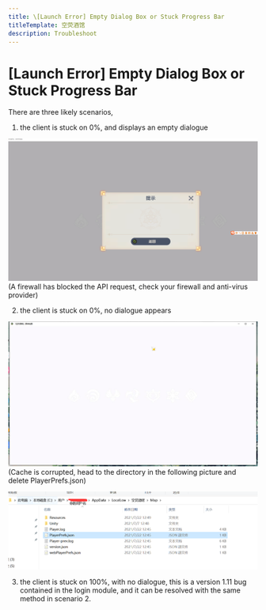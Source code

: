 ```yaml
---
title: \[Launch Error] Empty Dialog Box or Stuck Progress Bar
titleTemplate: 空荧酒馆
description: Troubleshoot
---
```


[文：【无法打开】空窗提示或卡进度条]: # 'https://support.qq.com/products/321980/faqs/99662'

# [Launch Error] Empty Dialog Box or Stuck Progress Bar

There are three likely scenarios,

1. the client is stuck on 0%, and displays an empty dialogue

![](/imgs/en/manual/launcherror/1.png)
(A firewall has blocked the API request, check your firewall and anti-virus provider)

2. the client is stuck on 0%, no dialogue appears

![](/imgs/en/manual/launcherror/2.jpeg)
(Cache is corrupted, head to the directory in the following picture and delete PlayerPrefs.json)

![](/imgs/en/manual/launcherror/3.png)

3. the client is stuck on 100%, with no dialogue, this is a version 1.11 bug contained in the login module, and it can be resolved with the same method in scenario 2.
